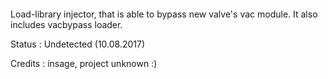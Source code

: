 #### 
Load-library injector, that is able to bypass new valve's vac module. It also includes vacbypass loader. 

Status : Undetected (10.08.2017)

Credits : insage, project unknown :)
